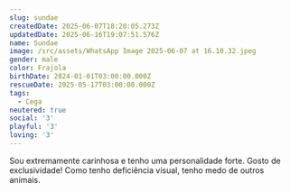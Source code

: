 ```yaml
---
slug: sundae
createdDate: 2025-06-07T18:20:05.273Z
updatedDate: 2025-06-16T19:07:51.576Z
name: Sundae
image: /src/assets/WhatsApp Image 2025-06-07 at 16.10.32.jpeg
gender: male
color: Frajola
birthDate: 2024-01-01T03:00:00.000Z
rescueDate: 2025-05-17T03:00:00.000Z
tags:
  - Cega
neutered: true
social: '3'
playful: '3'
loving: '3'
---
```




Sou extremamente carinhosa e tenho uma personalidade forte. Gosto de exclusividade! Como tenho deficiência visual, tenho medo de outros animais.
